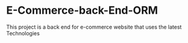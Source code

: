 # E-Commerce-back-End-ORM
This project is a back end for e-commerce website that uses the latest Technologies 
